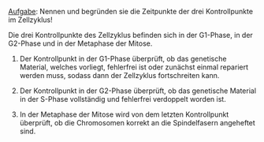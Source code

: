 <u>Aufgabe</u>:
	Nennen und begründen sie die Zeitpunkte der drei Kontrollpunkte im Zellzyklus!

Die drei Kontrollpunkte des Zellzyklus befinden sich in der G1-Phase, in der G2-Phase und in der Metaphase der Mitose.

1. Der Kontrollpunkt in der G1-Phase überprüft, ob das genetische Material, welches vorliegt, fehlerfrei ist oder zunächst einmal repariert werden muss, sodass dann der Zellzyklus fortschreiten kann.

2. Der Kontrollpunkt in der G2-Phase überprüft, ob das genetische Material in der S-Phase vollständig und fehlerfrei verdoppelt worden ist.

3. In der Metaphase der Mitose wird von dem letzten Kontrollpunkt überprüft, ob die Chromosomen korrekt an die Spindelfasern angeheftet sind.